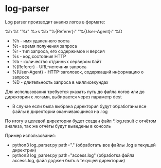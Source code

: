 # log-parser
Log parser производит анализ логов в формате:

%h %t "%r" %>s %b "%{Referer}i" "%{User-Agent}i" %D

 - %h - имя удаленного хоста
 - %t - время получения запроса
 - %r - тип запроса, его содержимое и версия
 - %s - код состояния HTTP
 - %b - количество отданных сервером байт
 - %{Referer} - URL-источник запроса
 - %{User-Agent} - HTTP-заголовок, содержащий информацию о запросе
 - %D - длительность запроса в миллисекундах

Для использования требуется указать путь до файла логов или до директории с логами, выбирается через параметр dest
 - В случае если была выбрана директория будут обработаны все файлы в директории оканчивающиеся на .log 

По итогу в целевой директории будет создан файл *.log.result c отчётом анализа, так же отчёты будут выведены в консоль

Пример использования:
 - python3 log_parser.py path="." (обработать все файлы .log в текущей директрии)
 - python3 log_parser.py path="access.log" (обработка файла access.log, файл доджен быть в текущей директории)
